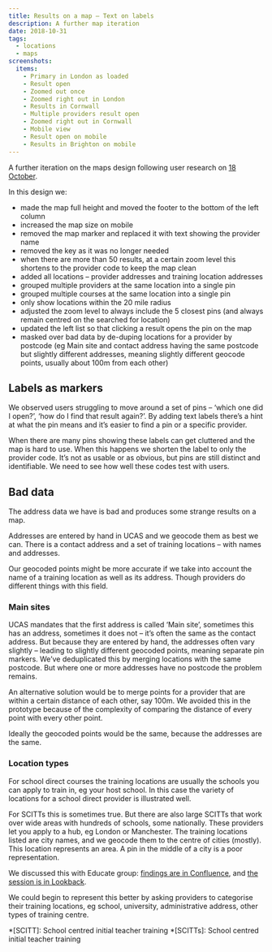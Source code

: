 ```yaml
---
title: Results on a map – Text on labels
description: A further map iteration
date: 2018-10-31
tags:
  - locations
  - maps
screenshots:
  items:
    - Primary in London as loaded
    - Result open
    - Zoomed out once
    - Zoomed right out in London
    - Results in Cornwall
    - Multiple providers result open
    - Zoomed right out in Cornwall
    - Mobile view
    - Result open on mobile
    - Results in Brighton on mobile
---
```


A further iteration on the maps design following user research on [18 October](/find-teacher-training/map-2).

In this design we:

- made the map full height and moved the footer to the bottom of the left column
- increased the map size on mobile
- removed the map marker and replaced it with text showing the provider name
- removed the key as it was no longer needed
- when there are more than 50 results, at a certain zoom level this shortens to the provider code to keep the map clean
- added all locations – provider addresses and training location addresses
- grouped multiple providers at the same location into a single pin
- grouped multiple courses at the same location into a single pin
- only show locations within the 20 mile radius
- adjusted the zoom level to always include the 5 closest pins (and always remain centred on the searched for location)
- updated the left list so that clicking a result opens the pin on the map
- masked over bad data by de-duping locations for a provider by postcode (eg Main site and contact address having the same postcode but slightly different addresses, meaning slightly different geocode points, usually about 100m from each other)

## Labels as markers

We observed users struggling to move around a set of pins – ‘which one did I open?’, ‘how do I find that result again?’. By adding text labels there’s a hint at what the pin means and it’s easier to find a pin or a specific provider.

When there are many pins showing these labels can get cluttered and the map is hard to use. When this happens we shorten the label to only the provider code. It’s not as usable or as obvious, but pins are still distinct and identifiable. We need to see how well these codes test with users.

## Bad data

The address data we have is bad and produces some strange results on a map.

Addresses are entered by hand in UCAS and we geocode them as best we can. There is a contact address and a set of training locations – with names and addresses.

Our geocoded points might be more accurate if we take into account the name of a training location as well as its address. Though providers do different things with this field.

### Main sites

UCAS mandates that the first address is called ‘Main site’, sometimes this has an address, sometimes it does not – it’s often the same as the contact address. But because they are entered by hand, the addresses often vary slightly – leading to slightly different geocoded points, meaning separate pin markers. We’ve deduplicated this by merging locations with the same postcode. But where one or more addresses have no postcode the problem remains.

An alternative solution would be to merge points for a provider that are within a certain distance of each other, say 100m. We avoided this in the prototype because of the complexity of comparing the distance of every point with every other point.

Ideally the geocoded points would be the same, because the addresses are the same.

### Location types

For school direct courses the training locations are usually the schools you can apply to train in, eg your host school. In this case the variety of locations for a school direct provider is illustrated well.

For SCITTs this is sometimes true. But there are also large SCITTs that work over wide areas with hundreds of schools, some nationally. These providers let you apply to a hub, eg London or Manchester. The training locations listed are city names, and we geocode them to the centre of cities (mostly). This location represents an area. A pin in the middle of a city is a poor representation.

We discussed this with Educate group: [findings are in Confluence](https://dfedigital.atlassian.net/wiki/spaces/BaT/pages/652967938/Call+with+Educate+Group+-+Claire), and [the session is in Lookback](https://lookback.io/watch/ivTWHyrMDfXG3ij2W).

We could begin to represent this better by asking providers to categorise their training locations, eg school, university, administrative address, other types of training centre.

*[SCITT]: School centred initial teacher training
*[SCITTs]: School centred initial teacher training
